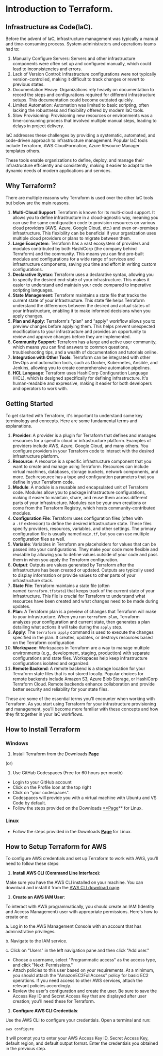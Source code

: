 # Introduction to Terraform.

## **Infrastructure as Code(IaC).**

Before the advent of IaC, infrastructure management was typically a manual and time-consuming process. System administrators and operations teams had to:

1. Manually Configure Servers: Servers and other infrastructure components were often set up and configured manually, which could lead to inconsistencies and errors.
2. Lack of Version Control: Infrastructure configurations were not typically version-controlled, making it difficult to track changes or revert to previous states.
3. Documentation Heavy: Organizations rely heavily on documentation to record the steps and configurations required for different infrastructure setups. This documentation could become outdated quickly.
4. Limited Automation: Automation was limited to basic scripting, often lacking the robustness and flexibility offered by modern IaC tools.
5. Slow Provisioning: Provisioning new resources or environments was a time-consuming process that involved multiple manual steps, leading to delays in project delivery.

IaC addresses these challenges by providing a systematic, automated, and code-driven approach to infrastructure management. Popular IaC tools include Terraform, AWS CloudFormation, Azure Resource Manager templates others.

These tools enable organizations to define, deploy, and manage their infrastructure efficiently and consistently, making it easier to adapt to the dynamic needs of modern applications and services.

## **Why Terraform?**

There are multiple reasons why Terraform is used over the other IaC tools but below are the main reasons.

1. **Multi-Cloud Support**: Terraform is known for its multi-cloud support. It allows you to define infrastructure in a cloud-agnostic way, meaning you can use the same configuration code to provision resources on various cloud providers (AWS, Azure, Google Cloud, etc.) and even on-premises infrastructure. This flexibility can be beneficial if your organization uses multiple cloud providers or plans to migrate between them.
2. **Large Ecosystem**: Terraform has a vast ecosystem of providers and modules contributed by both HashiCorp (the company behind Terraform) and the community. This means you can find pre-built modules and configurations for a wide range of services and infrastructure components, saving you time and effort in writing custom configurations.
3. **Declarative Syntax**: Terraform uses a declarative syntax, allowing you to specify the desired end-state of your infrastructure. This makes it easier to understand and maintain your code compared to imperative scripting languages.
4. **State Management**: Terraform maintains a state file that tracks the current state of your infrastructure. This state file helps Terraform understand the differences between the desired and actual states of your infrastructure, enabling it to make informed decisions when you apply changes.
5. **Plan and Apply**: Terraform's "plan" and "apply" workflow allows you to preview changes before applying them. This helps prevent unexpected modifications to your infrastructure and provides an opportunity to review and approve changes before they are implemented.
6. **Community Support**: Terraform has a large and active user community, which means you can find answers to common questions, troubleshooting tips, and a wealth of documentation and tutorials online.
7. **Integration with Other Tools**: Terraform can be integrated with other DevOps and automation tools, such as Docker, Kubernetes, Ansible, and Jenkins, allowing you to create comprehensive automation pipelines.
8. **HCL Language**: Terraform uses HashiCorp Configuration Language (HCL), which is designed specifically for defining infrastructure. It's human-readable and expressive, making it easier for both developers and operators to work with.

## **Getting Started**

To get started with Terraform, it's important to understand some key terminology and concepts. Here are some fundamental terms and explanations.

1. **Provider**: A provider is a plugin for Terraform that defines and manages resources for a specific cloud or infrastructure platform. Examples of providers include AWS, Azure, Google Cloud, and many others. You configure providers in your Terraform code to interact with the desired infrastructure platform.
2. **Resource**: A resource is a specific infrastructure component that you want to create and manage using Terraform. Resources can include virtual machines, databases, storage buckets, network components, and more. Each resource has a type and configuration parameters that you define in your Terraform code.
3. **Module**: A module is a reusable and encapsulated unit of Terraform code. Modules allow you to package infrastructure configurations, making it easier to maintain, share, and reuse them across different parts of your infrastructure. Modules can be your own creations or come from the Terraform Registry, which hosts community-contributed modules.
4. **Configuration File**: Terraform uses configuration files (often with a `.tf` extension) to define the desired infrastructure state. These files specify providers, resources, variables, and other settings. The primary configuration file is usually named `main.tf`, but you can use multiple configuration files as well.
5. **Variable**: Variables in Terraform are placeholders for values that can be passed into your configurations. They make your code more flexible and reusable by allowing you to define values outside of your code and pass them in when you apply the Terraform configuration.
6. **Output**: Outputs are values generated by Terraform after the infrastructure has been created or updated. Outputs are typically used to display information or provide values to other parts of your infrastructure stack.
7. **State File**: Terraform maintains a state file (often named `terraform.tfstate`) that keeps track of the current state of your infrastructure. This file is crucial for Terraform to understand what resources have been created and what changes need to be made during updates.
8. **Plan**: A Terraform plan is a preview of changes that Terraform will make to your infrastructure. When you run `terraform plan`, Terraform analyzes your configuration and current state, then generates a plan detailing what actions it will take during the `apply` step.
9. **Apply**: The `terraform apply` command is used to execute the changes specified in the plan. It creates, updates, or destroys resources based on the Terraform configuration.
10. **Workspace**: Workspaces in Terraform are a way to manage multiple environments (e.g., development, staging, production) with separate configurations and state files. Workspaces help keep infrastructure configurations isolated and organized.
11. **Remote Backend**: A remote backend is a storage location for your Terraform state files that is not stored locally. Popular choices for remote backends include Amazon S3, Azure Blob Storage, or HashiCorp Terraform Cloud. Remote backends enhance collaboration and provide better security and reliability for your state files.

These are some of the essential terms you'll encounter when working with Terraform. As you start using Terraform for your infrastructure provisioning and management, you'll become more familiar with these concepts and how they fit together in your IaC workflows.

## **How to Install Terraform**

### **Windows**

1. Install Terraform from the Downloads [**Page**](https://developer.hashicorp.com/terraform/downloads)

(or)

1. Use GitHub Codespaces (Free for 60 hours per month)
- Login to your GitHub account
- Click on the Profile Icon at the top right
- Click on "your codespaces".
- Codespaces will provide you with a virtual machine with Ubuntu and VS Code by default.
- Follow the steps provided on the Downloads [**Page](https://developer.hashicorp.com/terraform/downloads)** for Linux.

### **Linux**

- Follow the steps provided in the Downloads [**Page**](https://developer.hashicorp.com/terraform/downloads) for Linux.

## **How to Setup Terraform for AWS**

To configure AWS credentials and set up Terraform to work with AWS, you'll need to follow these steps:

1. **Install AWS CLI (Command Line Interface)**:

Make sure you have the AWS CLI installed on your machine. You can download and install it from the [AWS CLI download page](https://aws.amazon.com/cli/).

1. **Create an AWS IAM User**:

To interact with AWS programmatically, you should create an IAM (Identity and Access Management) user with appropriate permissions. Here's how to create one:

a. Log in to the AWS Management Console with an account that has administrative privileges.

b. Navigate to the IAM service.

c. Click on "Users" in the left navigation pane and then click "Add user."

- Choose a username, select "Programmatic access" as the access type, and click "Next: Permissions."
- Attach policies to this user based on your requirements. At a minimum, you should attach the "AmazonEC2FullAccess" policy for basic EC2 operations. If you need access to other AWS services, attach the relevant policies accordingly.
- Review the user's configuration and create the user. Be sure to save the Access Key ID and Secret Access Key that are displayed after user creation; you'll need these for Terraform.
1. **Configure AWS CLI Credentials**:

Use the AWS CLI to configure your credentials. Open a terminal and run:

```
aws configure

```

It will prompt you to enter your AWS Access Key ID, Secret Access Key, default region, and default output format. Enter the credentials you obtained in the previous step.
